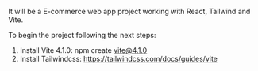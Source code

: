 It will be a E-commerce web app project working with React, Tailwind and Vite.

To begin the project following the next steps:

1. Install Vite 4.1.0:  npm create vite@4.1.0
2. Install Tailwindcss: https://tailwindcss.com/docs/guides/vite
